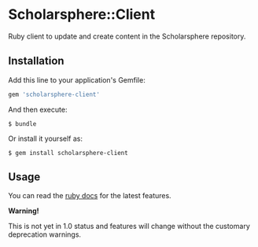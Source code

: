 # Scholarsphere::Client

Ruby client to update and create content in the Scholarsphere repository.

## Installation

Add this line to your application's Gemfile:

```ruby
gem 'scholarsphere-client'
```

And then execute:

    $ bundle

Or install it yourself as:

    $ gem install scholarsphere-client

## Usage

You can read the [ruby docs](https://www.rubydoc.info/github/psu-stewardship/scholarsphere-client/main) for the latest features.

**Warning!**

This is not yet in 1.0 status and features will change without the customary deprecation warnings.
